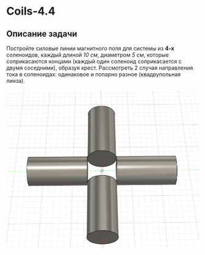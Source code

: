 # Coils-4.4
## Описание задачи
Постройте силовые линии магнитного поля для системы из **4-х** соленоидов, каждый длиной _10 см_, диаметром _5 см_, которые соприкасаются концами (каждый один соленоид соприкасается с двумя соседними), образуя крест. Рассмотреть 2 случая направления тока в соленоидах: одинаковое и попарно разное (квадрупольная линза). \
\
![Schematic picture of the coil system.](https://raw.githubusercontent.com/q-eth/Coils-4.4/a7b37a8a50f3cb0580ea4229d95bd2343caee824/%D1%8144.png)

